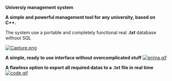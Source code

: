 **Universiy management system**

**A simple and powerful management tool for any university, based on C++.**

The system use a portable and completely functional real ***.txt*** database without SQL

[![Capture.png](https://i.postimg.cc/MKrPTC7n/Capture.png)](https://postimg.cc/gn8qtBBp)


**A simple, ready to use interface without overcomplicated stuff**
[![prima.gif](https://i.postimg.cc/TwMYXN7S/prima.gif)](https://postimg.cc/Mc58758b)

**A flawless option to export all required datas to a .txt file in real time**
[![code.gif](https://i.postimg.cc/Pqd2FdhF/code.gif)](https://postimg.cc/nXw4XbXv)
